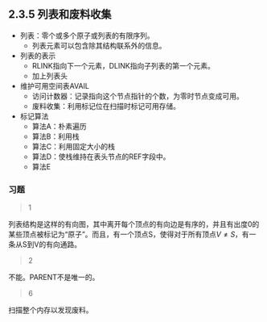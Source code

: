 ## 2.3.5 列表和废料收集

- 列表：零个或多个原子或列表的有限序列。
  - 列表元素可以包含除其结构联系外的信息。
- 列表的表示
  - RLINK指向下一个元素，DLINK指向子列表的第一个元素。
  - 加上列表头
- 维护可用空间表AVAIL
  - 访问计数器：记录指向这个节点指针的个数，为零时节点变成可用。
  - 废料收集：利用标记位在扫描时标记可用存储。
- 标记算法
  - 算法A：朴素遍历
  - 算法B：利用栈
  - 算法C：利用固定大小的栈
  - 算法D：使栈维持在表头节点的REF字段中。
  - 算法E

### 习题

> 1

列表结构是这样的有向图，其中离开每个顶点的有向边是有序的，并且有出度0的某些顶点被标记为“原子”。而且，有一个顶点S，使得对于所有顶点$V \neq S$，有一条从S到V的有向通路。

> 2

不能。PARENT不是唯一的。

> 6

扫描整个内存以发现废料。























